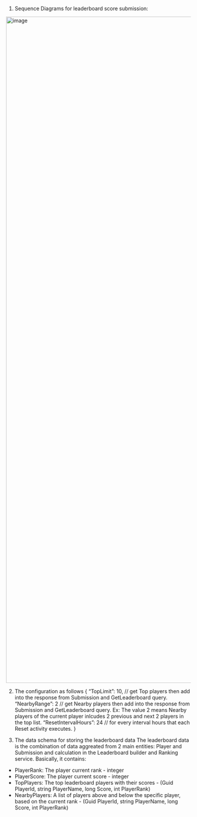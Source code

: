 1. Sequence Diagrams for leaderboard score submission:
<img width="2942" height="1815" alt="image" src="https://github.com/user-attachments/assets/903ab449-0a36-43ff-a806-e46ef43c1c0b" />


2. The configuration as follows 
{ 
  “TopLimit”: 10,            // get Top players then add into the response from Submission and GetLeaderboard query.
  “NearbyRange”: 2           // get Nearby players then add into the response from Submission and GetLeaderboard query. Ex: The value 2 means Nearby players of the current player inlcudes 2 previous and next 2 players in the top list.
  “ResetIntervalHours”: 24   // for every interval hours that each Reset activity executes.
}

3. The data schema for storing the leaderboard data
The leaderboard data is the combination of data aggreated from 2 main entities: Player and Submission and calculation in the Leaderboard builder and Ranking service.
Basically, it contains:
- PlayerRank: The player current rank - integer
- PlayerScore: The player current score - integer
- TopPlayers: The top leaderboard players with their scores - (Guid PlayerId, string PlayerName, long Score, int PlayerRank)
- NearbyPlayers: A list of players above and below the specific player, based on the current rank - (Guid PlayerId, string PlayerName, long Score, int PlayerRank)
